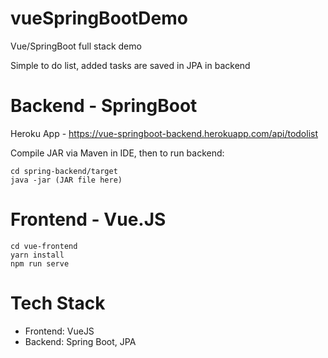 # vueSpringBootDemo

Vue/SpringBoot full stack demo

Simple to do list, added tasks are saved in JPA in backend

# Backend - SpringBoot

Heroku App - https://vue-springboot-backend.herokuapp.com/api/todolist

Compile JAR via Maven in IDE, then to run backend:

```
cd spring-backend/target
java -jar (JAR file here)
```

# Frontend - Vue.JS

```
cd vue-frontend
yarn install
npm run serve
```

# Tech Stack

- Frontend: VueJS
- Backend: Spring Boot, JPA
